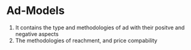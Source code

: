 # Ad-Models

1.  It contains the type and methodologies of ad with their positve and negative aspects
2.  The methodologies of reachment, and price compability
